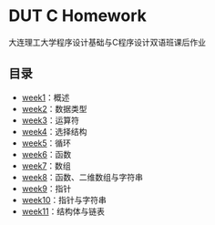 # DUT C Homework
大连理工大学程序设计基础与C程序设计双语班课后作业

## 目录
- [week1](./week1/)：概述
- [week2](./week2/)：数据类型
- [week3](./week3/)：运算符
- [week4](./week4/)：选择结构
- [week5](./week5/)：循环
- [week6](./week6/)：函数
- [week7](./week7/)：数组
- [week8](./week8/)：函数、二维数组与字符串
- [week9](./week9/)：指针
- [week10](./week10/)：指针与字符串
- [week11](./week11/)：结构体与链表